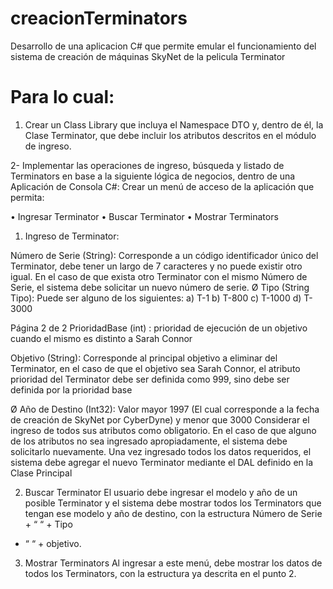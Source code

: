 # creacionTerminators
Desarrollo de una aplicacion C# que permite emular el funcionamiento del sistema de creación de
máquinas SkyNet de la pelicula Terminator

# Para lo cual:
1. Crear un Class Library que incluya el Namespace DTO y, dentro de él, la Clase Terminator, que
debe incluir los atributos descritos en el módulo de ingreso.

2- Implementar las operaciones de ingreso, búsqueda y listado de Terminators en base a la siguiente
lógica de negocios, dentro de una Aplicación de Consola C#:
Crear un menú de acceso de la aplicación que permita:

• Ingresar Terminator
• Buscar Terminator
• Mostrar Terminators

1. Ingreso de Terminator:

Número de Serie (String): Corresponde a un código identificador único del Terminator, debe
tener un largo de 7 caracteres y no puede existir otro igual. En el caso de que exista otro
Terminator con el mismo Número de Serie, el sistema debe solicitar un nuevo número de serie.
Ø Tipo (String Tipo): Puede ser alguno de los siguientes:
a) T-1
b) T-800
c) T-1000
d) T-3000

Página 2 de 2
PrioridadBase (int) : prioridad de ejecución de un objetivo cuando el
mismo es distinto a Sarah Connor

Objetivo (String): Corresponde al principal objetivo a eliminar del Terminator, en el caso de
que el objetivo sea Sarah Connor, el atributo prioridad del Terminator debe ser definida como
999, sino debe ser definida por la prioridad base

Ø Año de Destino (Int32): Valor mayor 1997 (El cual corresponde a la fecha de creación de
SkyNet por CyberDyne) y menor que 3000
Considerar el ingreso de todos sus atributos como obligatorio. En el caso de que alguno de los atributos
no sea ingresado apropiadamente, el sistema debe solicitarlo nuevamente.
Una vez ingresado todos los datos requeridos, el sistema debe agregar el nuevo Terminator mediante el
DAL definido en la Clase Principal

2. Buscar Terminator
El usuario debe ingresar el modelo y año de un posible Terminator y el sistema debe mostrar todos los
Terminators que tengan ese modelo y año de destino, con la estructura Número de Serie + “ “ + Tipo
+ “ “ + objetivo.

3. Mostrar Terminators
Al ingresar a este menú, debe mostrar los datos de todos los Terminators, con la estructura ya descrita en
el punto 2.
